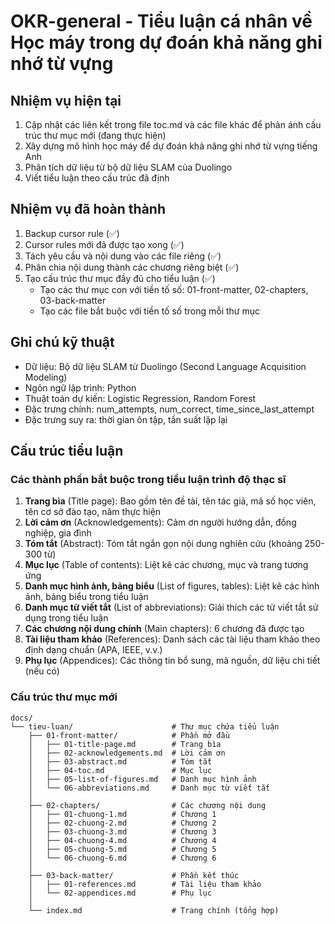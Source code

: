 # OKR-general - Tiểu luận cá nhân về Học máy trong dự đoán khả năng ghi nhớ từ vựng

## Nhiệm vụ hiện tại

1. Cập nhật các liên kết trong file toc.md và các file khác để phản ánh cấu trúc thư mục mới (đang thực hiện)
2. Xây dựng mô hình học máy để dự đoán khả năng ghi nhớ từ vựng tiếng Anh
3. Phân tích dữ liệu từ bộ dữ liệu SLAM của Duolingo
4. Viết tiểu luận theo cấu trúc đã định

## Nhiệm vụ đã hoàn thành

1. Backup cursor rule (✅)
2. Cursor rules mới đã được tạo xong (✅)
3. Tách yêu cầu và nội dung vào các file riêng (✅)
4. Phân chia nội dung thành các chương riêng biệt (✅)
5. Tạo cấu trúc thư mục đầy đủ cho tiểu luận (✅)
   - Tạo các thư mục con với tiền tố số: 01-front-matter, 02-chapters, 03-back-matter
   - Tạo các file bắt buộc với tiền tố số trong mỗi thư mục

## Ghi chú kỹ thuật

-   Dữ liệu: Bộ dữ liệu SLAM từ Duolingo (Second Language Acquisition Modeling)
-   Ngôn ngữ lập trình: Python
-   Thuật toán dự kiến: Logistic Regression, Random Forest
-   Đặc trưng chính: num_attempts, num_correct, time_since_last_attempt
-   Đặc trưng suy ra: thời gian ôn tập, tần suất lặp lại

## Cấu trúc tiểu luận

### Các thành phần bắt buộc trong tiểu luận trình độ thạc sĩ

1. **Trang bìa** (Title page): Bao gồm tên đề tài, tên tác giả, mã số học viên, tên cơ sở đào tạo, năm thực hiện
2. **Lời cảm ơn** (Acknowledgements): Cảm ơn người hướng dẫn, đồng nghiệp, gia đình
3. **Tóm tắt** (Abstract): Tóm tắt ngắn gọn nội dung nghiên cứu (khoảng 250-300 từ)
4. **Mục lục** (Table of contents): Liệt kê các chương, mục và trang tương ứng
5. **Danh mục hình ảnh, bảng biểu** (List of figures, tables): Liệt kê các hình ảnh, bảng biểu trong tiểu luận
6. **Danh mục từ viết tắt** (List of abbreviations): Giải thích các từ viết tắt sử dụng trong tiểu luận
7. **Các chương nội dung chính** (Main chapters): 6 chương đã được tạo
8. **Tài liệu tham khảo** (References): Danh sách các tài liệu tham khảo theo định dạng chuẩn (APA, IEEE, v.v.)
9. **Phụ lục** (Appendices): Các thông tin bổ sung, mã nguồn, dữ liệu chi tiết (nếu có)

### Cấu trúc thư mục mới

```
docs/
└── tieu-luan/                      # Thư mục chứa tiểu luận
    ├── 01-front-matter/            # Phần mở đầu
    │   ├── 01-title-page.md        # Trang bìa
    │   ├── 02-acknowledgements.md  # Lời cảm ơn
    │   ├── 03-abstract.md          # Tóm tắt
    │   ├── 04-toc.md               # Mục lục
    │   ├── 05-list-of-figures.md   # Danh mục hình ảnh
    │   └── 06-abbreviations.md     # Danh mục từ viết tắt
    │
    ├── 02-chapters/                # Các chương nội dung
    │   ├── 01-chuong-1.md          # Chương 1
    │   ├── 02-chuong-2.md          # Chương 2
    │   ├── 03-chuong-3.md          # Chương 3
    │   ├── 04-chuong-4.md          # Chương 4
    │   ├── 05-chuong-5.md          # Chương 5
    │   └── 06-chuong-6.md          # Chương 6
    │
    ├── 03-back-matter/             # Phần kết thúc
    │   ├── 01-references.md        # Tài liệu tham khảo
    │   └── 02-appendices.md        # Phụ lục
    │
    └── index.md                    # Trang chính (tổng hợp)
```

